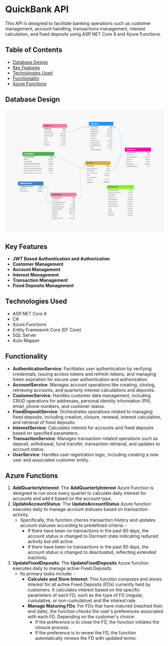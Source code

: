 # QuickBank API

This API is designed to facilitate banking operations such as customer management, account handling, transactions management, interest calculation, and fixed deposits using ASP.NET Core 8 and Azure Functions.

## Table of Contents

- [Database Design](#database-design)
- [Key Features](#key-features)
- [Technologies Used](#technologies-used)
- [Functionality](#functionality)
- [Azure Functions](#azure-functions)

## Database Design
  ![quickbank](https://github.com/ravikumarmakwana/QuickBank/blob/master/DB%20Design/Database.png)

## Key Features

- **JWT Based Authentication and Authorization**
- **Customer Management**
- **Account Management**
- **Interest Management**
- **Transaction Management**
- **Fixed Deposits Management**
 
## Technologies Used

- ASP.NET Core 8
- C#
- Azure Functions
- Entity Framework Core (EF Core)
- SQL Server
- Auto Mapper

## Functionality

- **AuthenticationService**: Facilitates user authentication by verifying credentials, issuing access tokens and refresh tokens, and managing token expiration for secure user authentication and authorization.
- **AccountService**: Manages account operations like creating, closing, retrieving accounts, and quarterly interest calculations and deposits.
- **CustomerService**: Handles customer data management, including CRUD operations for addresses, personal identity information (PII), email, phone numbers, and customer status.
- **FixedDepositService**: Orchestrates operations related to managing fixed deposits, including creation, closure, renewal, interest calculation, and retrieval of fixed deposits.
- **InterestService**: Calculates interest for accounts and fixed deposits based on specified parameters.
- **TransactionService**: Manages transaction-related operations such as deposit, withdrawal, fund transfer, transaction retrieval, and updates to account status.
- **UserService**: Handles user registration logic, including creating a new user and associated customer entity.

## Azure Functions

1. **AddQuarterlyInterest**: The **AddQuarterlyInterest** Azure Function is designed to run once every quarter to calculate daily interest for accounts and add it based on the account type.
2. **UpdateAccountStatus**: The **UpdateAccountStatus** Azure function executes daily to manage account statuses based on transaction activity.
    - Specifically, this function checks transaction history and updates account statuses according to predefined criteria: -
      - If there have been no transactions in the past 60 days, the account status is changed to Dormant state indicating reduced activity but still active.
      - If there have been no transactions in the past 90 days, the account status is changed to deactivated, reflecting extended inactivity.
3. **UpdateFixedDeposits**: The **UpdateFixedDeposits** Azure function executes daily to manage active Fixed Deposits.
    - Its primary tasks include: -
      - **Calculate and Store Interest**: This function computes and stores interest for all active Fixed Deposits (FDs) currently held by customers. It calculates interest based on the specific parameters of each FD, such as the type of FD (regular, cumulative, or non-cumulative) and the interest rate.
      - **Manage Maturing FDs**: For FDs that have matured (reached their end date), the function checks the user's preferences associated with each FD. Depending on the customer's choice:
        - If the preference is to close the FD, the function initiates the closure process.
        - If the preference is to renew the FD, the function automatically renews the FD with updated terms.
